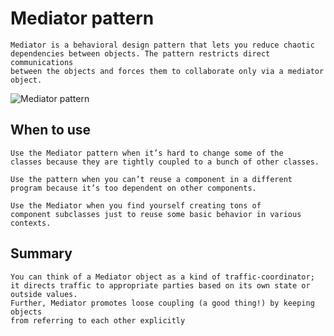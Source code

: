 # Mediator pattern
```
Mediator is a behavioral design pattern that lets you reduce chaotic 
dependencies between objects. The pattern restricts direct communications 
between the objects and forces them to collaborate only via a mediator object.
```
![Mediator pattern](https://www.google.com/url?sa=i&url=https%3A%2F%2Fwww.dotnettricks.com%2Flearn%2Fdesignpatterns%2Fmediator-design-pattern-c-sharp&psig=AOvVaw0_mRfxVB3XURY7xIi_a8ZJ&ust=1584513456820000&source=images&cd=vfe&ved=0CAIQjRxqFwoTCJCSueDyoOgCFQAAAAAdAAAAABBe)
## When to use
```
Use the Mediator pattern when it’s hard to change some of the 
classes because they are tightly coupled to a bunch of other classes.
```
```
Use the pattern when you can’t reuse a component in a different 
program because it’s too dependent on other components.
```
```
Use the Mediator when you find yourself creating tons of 
component subclasses just to reuse some basic behavior in various contexts.
```

## Summary
```
You can think of a Mediator object as a kind of traffic-coordinator;
it directs traffic to appropriate parties based on its own state or outside values. 
Further, Mediator promotes loose coupling (a good thing!) by keeping objects 
from referring to each other explicitly
```